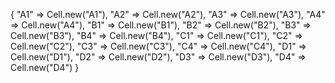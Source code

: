 {
      "A1" => Cell.new("A1"),
      "A2" => Cell.new("A2"),
      "A3" => Cell.new("A3"),
      "A4" => Cell.new("A4"),
      "B1" => Cell.new("B1"),
      "B2" => Cell.new("B2"),
      "B3" => Cell.new("B3"),
      "B4" => Cell.new("B4"),
      "C1" => Cell.new("C1"),
      "C2" => Cell.new("C2"),
      "C3" => Cell.new("C3"),
      "C4" => Cell.new("C4"),
      "D1" => Cell.new("D1"),
      "D2" => Cell.new("D2"),
      "D3" => Cell.new("D3"),
      "D4" => Cell.new("D4")
    }